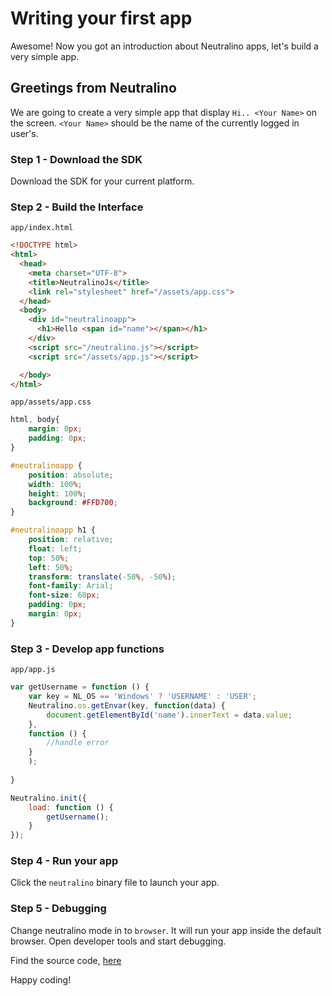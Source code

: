 # Writing your first app

Awesome! Now you got an introduction about Neutralino apps, let's build a very simple app.

## Greetings from Neutralino

We are going to create a very simple app that display `Hi.. <Your Name>` on the screen. `<Your Name>` should be the name of the currently logged in user's.

### Step 1 - Download the SDK

Download the SDK for your current platform.

### Step 2 - Build the Interface

`app/index.html`

```html
<!DOCTYPE html>
<html>
  <head>
    <meta charset="UTF-8">
    <title>NeutralinoJs</title>
    <link rel="stylesheet" href="/assets/app.css">
  </head>
  <body>
    <div id="neutralinoapp">
      <h1>Hello <span id="name"></span></h1>
    </div>
    <script src="/neutralino.js"></script>
    <script src="/assets/app.js"></script>

  </body>
</html>
```

`app/assets/app.css`

```css
html, body{
    margin: 0px;
    padding: 0px;
}

#neutralinoapp {
    position: absolute;
    width: 100%;
    height: 100%;
    background: #FFD700;
}

#neutralinoapp h1 {
    position: relative;
    float: left;
    top: 50%;
    left: 50%;
    transform: translate(-50%, -50%);
    font-family: Arial;
    font-size: 60px;
    padding: 0px;
    margin: 0px;
}
```

### Step 3 - Develop app functions

`app/app.js`

```js
var getUsername = function () {
    var key = NL_OS == 'Windows' ? 'USERNAME' : 'USER';
    Neutralino.os.getEnvar(key, function(data) {
        document.getElementById('name').innerText = data.value;
    },
    function () {
        //handle error
    }
    );
        
}

Neutralino.init({
    load: function () {
        getUsername();
    }
});
```

### Step 4 - Run your app

Click the `neutralino` binary file to launch your app.


### Step 5 - Debugging

Change neutralino mode in to `browser`. It will run your app inside the default browser. Open developer tools and start debugging.

Find the source code, [here](https://github.com/neutralinojs/neutralinojs-samples/tree/master/greetingsapp)

Happy coding!
